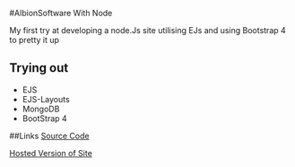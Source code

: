 #AlbionSoftware With Node

My first try at developing a node.Js site utilising EJs and using Bootstrap 4
to pretty it up

## Trying out

- EJS
- EJS-Layouts
- MongoDB
- BootStrap 4

##Links
[Source Code](https://github.com/stephenburrows/AlbionSoftware_With_Node/branches 'Git Hub Repo')

[Hosted Version of Site](https://albionsoftware.herokuapp.com/ 'Hosted on Heroku')
